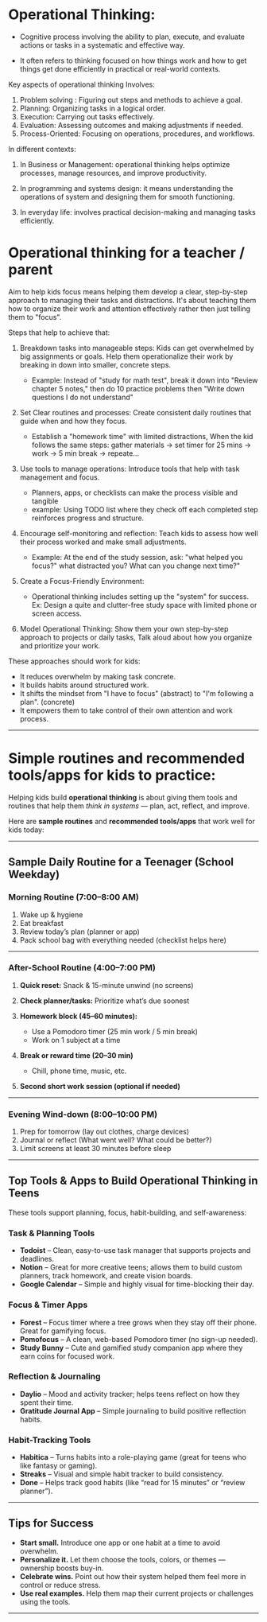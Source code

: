 # Operational Thinking:

- Cognitive process involving the ability to plan, execute, and evaluate actions or tasks in a systematic
  and effective way.

- It often refers to thinking focused on how things work and how to get things get done efficiently in
  practical or real-world contexts.

Key aspects of operational thinking Involves:

1. Problem solving : Figuring out steps and methods to achieve a goal.
2. Planning: Organizing tasks in a logical order.
3. Execution: Carrying out tasks effectively.
4. Evaluation: Assessing outcomes and making adjustments if needed.
5. Process-Oriented: Focusing on operations, procedures, and workflows.

In different contexts:

1. In Business or Management: operational thinking helps optimize processes, manage resources, and improve
   productivity.

2. In programming and systems design: it means understanding the operations of system and designing them
   for smooth functioning.

3. In everyday life: involves practical decision-making and managing tasks efficiently.


# Operational thinking for a teacher / parent 

Aim to help kids focus means helping them develop a clear, step-by-step approach to managing  their tasks
and distractions. It's about teaching them how to organize their work and attention effectively rather then
just telling them to "focus".

Steps that help to achieve that:

1. Breakdown tasks into manageable steps:
    Kids can get overwhelmed by big assignments or goals. Help them operationalize their work by breaking
    in down into smaller, concrete steps.

    - Example: Instead of "study for math test", break it down into "Review chapter 5 notes," then do 10
      practice problems then "Write down questions I do not understand"

2. Set Clear routines and processes:
    Create consistent daily routines that guide when and how they focus.
    - Establish a "homework time" with limited distractions, When the kid follows the same steps:
    gather materials -> set timer for 25 mins -> work -> 5 min break -> repeate...

3. Use tools to manage operations: 
    Introduce tools that help with task management and focus.
    - Planners, apps, or checklists can make the process visible and tangible
    - example: Using TODO list where they check off each completed step reinforces progress and structure.

4. Encourage self-monitoring and reflection:
    Teach kids to assess how well their process worked and make small adjustments.
    - Example: At the end of the study session, ask: "what helped you focus?" what distracted you? What can
      you change next time?"
5. Create a Focus-Friendly Environment:
    - Operational thinking includes setting up the "system" for success.
    Ex: Design a quite and clutter-free study space with limited phone or screen access.

6. Model Operational Thinking:
    Show them your own step-by-step approach to projects or daily tasks, Talk aloud about how you organize
    and prioritize your work.

These approaches should work for kids:
- It reduces overwhelm by making task concrete.
- It builds habits around structured work.
- It shifts the mindset from "I have to focus" (abstract) to "I'm following a plan". (concrete)
- It empowers them to take control of their own attention and work process.


---
# Simple routines and recommended tools/apps for kids to practice:


Helping kids build **operational thinking** is about giving them tools and routines that help them 
*think in systems* — plan, act, reflect, and improve. 

Here are **sample routines** and **recommended tools/apps** that work well for kids today:

---

## **Sample Daily Routine for a Teenager (School Weekday)**

### **Morning Routine (7:00–8:00 AM)**

1. Wake up & hygiene
2. Eat breakfast
3. Review today’s plan (planner or app)
4. Pack school bag with everything needed (checklist helps here)

---

### **After-School Routine (4:00–7:00 PM)**

1. **Quick reset:** Snack & 15-minute unwind (no screens)
2. **Check planner/tasks:** Prioritize what’s due soonest
3. **Homework block (45–60 minutes):**

   * Use a Pomodoro timer (25 min work / 5 min break)
   * Work on 1 subject at a time
4. **Break or reward time (20–30 min)**

   * Chill, phone time, music, etc.
5. **Second short work session (optional if needed)**

---

### **Evening Wind-down (8:00–10:00 PM)**

1. Prep for tomorrow (lay out clothes, charge devices)
2. Journal or reflect (What went well? What could be better?)
3. Limit screens at least 30 minutes before sleep

---

## **Top Tools & Apps to Build Operational Thinking in Teens**

These tools support planning, focus, habit-building, and self-awareness:

### **Task & Planning Tools**

* **Todoist** – Clean, easy-to-use task manager that supports projects and deadlines.
* **Notion** – Great for more creative teens; allows them to build custom planners, track homework, and create vision boards.
* **Google Calendar** – Simple and highly visual for time-blocking their day.

### **Focus & Timer Apps**

* **Forest** – Focus timer where a tree grows when they stay off their phone. Great for gamifying focus.
* **Pomofocus** – A clean, web-based Pomodoro timer (no sign-up needed).
* **Study Bunny** – Cute and gamified study companion app where they earn coins for focused work.

### **Reflection & Journaling**

* **Daylio** – Mood and activity tracker; helps teens reflect on how they spent their time.
* **Gratitude Journal App** – Simple journaling to build positive reflection habits.

### **Habit-Tracking Tools**

* **Habitica** – Turns habits into a role-playing game (great for teens who like fantasy or gaming).
* **Streaks** – Visual and simple habit tracker to build consistency.
* **Done** – Helps track good habits (like “read for 15 minutes” or “review planner”).

---

## Tips for Success

* **Start small.** Introduce one app or one habit at a time to avoid overwhelm.
* **Personalize it.** Let them choose the tools, colors, or themes — ownership boosts buy-in.
* **Celebrate wins.** Point out how their system helped them feel more in control or reduce stress.
* **Use real examples.** Help them map their current projects or challenges using the tools.

---


